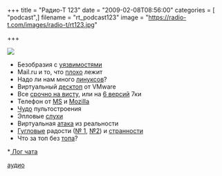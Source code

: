 +++
title = "Радио-Т 123"
date = "2009-02-08T08:56:00"
categories = [ "podcast",]
filename = "rt_podcast123"
image = "https://radio-t.com/images/radio-t/rt123.jpg"

+++

![](https://radio-t.com/images/radio-t/rt123.jpg)

- Безобразия с [уязвимостями](http://www.opennet.ru/opennews/art.shtml?num=20125)
- Mail.ru и то, что [плохо](http://habrahabr.ru/blogs/im/51041/) лежит
- Надо ли нам много [линуксов](http://www.osnews.com/story/20912/Torvalds_Multiple_Distributions)?
- Виртуальный [десктоп](http://www.opennet.ru/opennews/art.shtml?num=20091) от VMware
- Все [срочно на висту](http://www.engadget.com/2009/02/05/ballmer-to-businesses-deploy-winxp-now-and-face-concerns-from-e/), или на [6 версий](http://soft.compulenta.ru/399540/) 7ки
- Телефон от [MS](http://www.engadget.com/2009/02/06/microsoft-insists-its-not-making-a-phone-rumored-to-be-rebrand/) и [Mozilla](http://www.opennet.ru/opennews/art.shtml?num=20133)
- [Чудо](http://www.engadget.com/2009/02/06/logitechs-harmony-1100-now-shipping-to-tidy-living-rooms-everyw/) пультостроения
- Эпловые [слухи](http://www.networkworld.com/community/node/38266)
- Виртуальная [атака](http://habrahabr.ru/blogs/spam/51283/) из реальности
- [Гугловые](http://internetno.net/2009/02/06/gcal-gets-offline-support/) радости ([№ 1](http://lifehacker.com/5145527/gmail-adds-new-move-to-and-labels-drop+downs-autocomplete), [№2](http://www.techcrunch.com/2009/02/05/gmail-adds-support-for-multiple-pane-viewing/)) и [странности](http://habrahabr.ru/blogs/google/51062/)
- Что за топ без [топа](http://internetno.net/2009/02/05/top4top/)?


*[ Лог чата](http://chat.radio-t.com/logs/radio-t-123.html)

[аудио](http://cdn.radio-t.com/rt_podcast123.mp3)
<audio src="http://cdn.radio-t.com/rt_podcast123.mp3" preload="none"></audio>